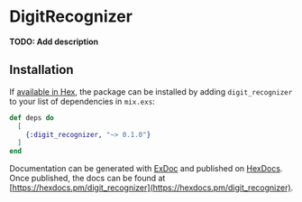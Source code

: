 # DigitRecognizer

**TODO: Add description**

## Installation

If [available in Hex](https://hex.pm/docs/publish), the package can be installed
by adding `digit_recognizer` to your list of dependencies in `mix.exs`:

```elixir
def deps do
  [
    {:digit_recognizer, "~> 0.1.0"}
  ]
end
```

Documentation can be generated with [ExDoc](https://github.com/elixir-lang/ex_doc)
and published on [HexDocs](https://hexdocs.pm). Once published, the docs can
be found at [https://hexdocs.pm/digit_recognizer](https://hexdocs.pm/digit_recognizer).

